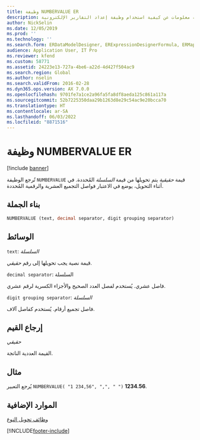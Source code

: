 ```yaml
---
title: وظيفة NUMBERVALUE ER
description: توفر هذه المقالة معلومات عن كيفية استخدام وظيفة إعداد التقارير الإلكترونية NUMBERVALUE‏ (ER).
author: NickSelin
ms.date: 12/05/2019
ms.prod: ''
ms.technology: ''
ms.search.form: ERDataModelDesigner, ERExpressionDesignerFormula, ERMappedFormatDesigner, ERModelMappingDesigner
audience: Application User, IT Pro
ms.reviewer: kfend
ms.custom: 58771
ms.assetid: 24223e13-727a-4be6-a22d-4d427f504ac9
ms.search.region: Global
ms.author: nselin
ms.search.validFrom: 2016-02-28
ms.dyn365.ops.version: AX 7.0.0
ms.openlocfilehash: 9701fe7a1ce2a96fa5fa8df8aeda125c861a117a
ms.sourcegitcommit: 52b7225350daa29b1263d8e29c54ac9e20bcca70
ms.translationtype: HT
ms.contentlocale: ar-SA
ms.lasthandoff: 06/03/2022
ms.locfileid: "8871516"
---
```

# <a name="numbervalue-er-function"></a>وظيفة NUMBERVALUE ER

[!include [banner](../includes/banner.md)]

تُرجع الوظيفة `NUMBERVALUE` قيمة *حقيقية* يتم تحويلها من قيمة *السلسلة* المُحددة. في أثناء التحويل، يوضع في الاعتبار فواصل التجميع العشرية والرقمية المُحددة.

## <a name="syntax"></a>بناء الجملة

```vb
NUMBERVALUE (text, decimal separator, digit grouping separator)
```

## <a name="arguments"></a>الوسائط

`text`: *السلسلة*

قيمة نصية يجب تحويلها إلى رقم *حقيقي*.

`decimal separator`: السلسلة

فاصل عشري. يُستخدم لفصل العدد الصحيح والأجزاء الكسرية لرقم عشري.

`digit grouping separator`: *السلسلة*

فاصل تجميع أرقام. يُستخدم كفاصل آلاف.

## <a name="return-values"></a>إرجاع القيم

*حقيقي*

القيمة العددية الناتجة.

## <a name="example"></a>مثال

يُرجع التعبير `NUMBERVALUE( "1 234,56", ",", " ")` **1234.56**.

## <a name="additional-resources"></a>الموارد الإضافية

[وظائف تحويل النوع](er-functions-category-type-conversion.md)


[!INCLUDE[footer-include](../../../includes/footer-banner.md)]